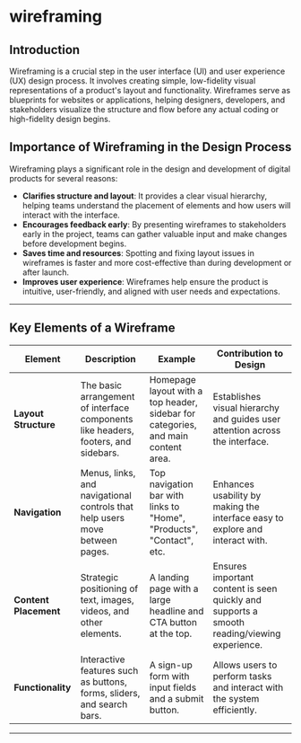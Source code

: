 # wireframing

## Introduction

Wireframing is a crucial step in the user interface (UI) and user experience (UX) design process. It involves creating simple, low-fidelity visual representations of a product's layout and functionality. Wireframes serve as blueprints for websites or applications, helping designers, developers, and stakeholders visualize the structure and flow before any actual coding or high-fidelity design begins.

## Importance of Wireframing in the Design Process

Wireframing plays a significant role in the design and development of digital products for several reasons:

- **Clarifies structure and layout**: It provides a clear visual hierarchy, helping teams understand the placement of elements and how users will interact with the interface.
- **Encourages feedback early**: By presenting wireframes to stakeholders early in the project, teams can gather valuable input and make changes before development begins.
- **Saves time and resources**: Spotting and fixing layout issues in wireframes is faster and more cost-effective than during development or after launch.
- **Improves user experience**: Wireframes help ensure the product is intuitive, user-friendly, and aligned with user needs and expectations.

---
## Key Elements of a Wireframe

| **Element**         | **Description**                                                                 | **Example**                                                                 | **Contribution to Design**                                                                 |
|---------------------|----------------------------------------------------------------------------------|------------------------------------------------------------------------------|---------------------------------------------------------------------------------------------|
| **Layout Structure** | The basic arrangement of interface components like headers, footers, and sidebars. | Homepage layout with a top header, sidebar for categories, and main content area. | Establishes visual hierarchy and guides user attention across the interface.               |
| **Navigation**       | Menus, links, and navigational controls that help users move between pages.      | Top navigation bar with links to "Home", "Products", "Contact", etc.         | Enhances usability by making the interface easy to explore and interact with.              |
| **Content Placement**| Strategic positioning of text, images, videos, and other elements.                | A landing page with a large headline and CTA button at the top.              | Ensures important content is seen quickly and supports a smooth reading/viewing experience. |
| **Functionality**    | Interactive features such as buttons, forms, sliders, and search bars.            | A sign-up form with input fields and a submit button.                        | Allows users to perform tasks and interact with the system efficiently.                     |

---
